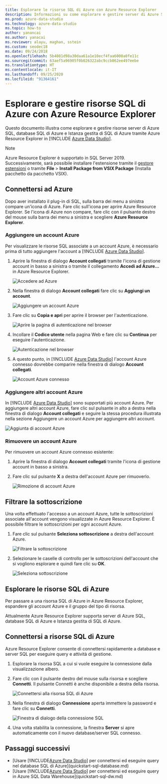 ```yaml
---
title: Esplorare le risorse SQL di Azure con Azure Resource Explorer
description: Informazioni su come esplorare e gestire server di Azure SQL, database SQL di Azure e Istanza gestita di SQL di Azure tramite Azure Resource Explorer.
ms.prod: azure-data-studio
ms.technology: azure-data-studio
ms.topic: how-to
author: yanancai
ms.author: yanacai
ms.reviewer: alayu, maghan, sstein
ms.custom: seodec18
ms.date: 09/24/2018
ms.openlocfilehash: 5b4081d98a30daa61a1e10ecf4faa6000a0fe11c
ms.sourcegitcommit: 63aef5a96905f0b026322abc9ccb862ee497eebe
ms.translationtype: HT
ms.contentlocale: it-IT
ms.lasthandoff: 09/25/2020
ms.locfileid: "91364161"
---
```

# <a name="explore-and-manage-azure-sql-resources-with-azure-resource-explorer"></a>Esplorare e gestire risorse SQL di Azure con Azure Resource Explorer

Questo documento illustra come esplorare e gestire risorse server di Azure SQL, database SQL di Azure e Istanza gestita di SQL di Azure tramite Azure Resource Explorer in [!INCLUDE [Azure Data Studio](../includes/name-sos-short.md)].

>[!NOTE]
>Azure Resource Explorer è supportato in SQL Server 2019. Successivamente, sarà possibile installare l'estensione tramite il [gestore estensioni](extensions.md) o tramite **File** > **Install Package from VSIX Package** (Installa pacchetto da pacchetto VSIX).

## <a name="connect-to-azure"></a>Connettersi ad Azure

Dopo aver installato il plug-in di SQL, sulla barra dei menu a sinistra compare un'icona di Azure. Fare clic sull'icona per aprire Azure Resource Explorer. Se l'icona di Azure non compare, fare clic con il pulsante destro del mouse sulla barra dei menu a sinistra e scegliere **Azure Resource Explorer**.

### <a name="add-an-azure-account"></a>Aggiungere un account Azure

Per visualizzare le risorse SQL associate a un account Azure, è necessario prima di tutto aggiungere l'account a [!INCLUDE [Azure Data Studio](../includes/name-sos-short.md)].

1. Aprire la finestra di dialogo **Account collegati** tramite l'icona di gestione account in basso a sinistra o tramite il collegamento **Accedi ad Azure...** in Azure Resource Explorer.

    ![Accedere ad Azure](media/azure-resource-explorer/sign-in-to-azure.png)

2. Nella finestra di dialogo **Account collegati** fare clic su **Aggiungi un account**.

    ![Aggiungere un account Azure](media/azure-resource-explorer/add-an-azure-account.png)

3. Fare clic su **Copia e apri** per aprire il browser per l'autenticazione.

    ![Aprire la pagina di autenticazione nel browser](media/azure-resource-explorer/open-authentication-in-browser.png)

4. Incollare il **Codice utente** nella pagina Web e fare clic su **Continua** per eseguire l'autenticazione.

    ![Autenticazione nel browser](media/azure-resource-explorer/authenticate-in-browser.png)

5. A questo punto, in [!INCLUDE [Azure Data Studio](../includes/name-sos-short.md)] l'account Azure connesso dovrebbe comparire nella finestra di dialogo **Account collegati**.

    ![Account Azure connesso](media/azure-resource-explorer/signed-in-azure-account.png)

### <a name="add-more-azure-accounts"></a>Aggiungere altri account Azure

In [!INCLUDE [Azure Data Studio](../includes/name-sos-short.md)] sono supportati più account Azure. Per aggiungere altri account Azure, fare clic sul pulsante in alto a destra nella finestra di dialogo **Account collegati** e seguire la stessa procedura illustrata nella sezione Aggiungere un account Azure per aggiungere altri account.

![Aggiunta di account Azure](media/azure-resource-explorer/add-more-azure-account.png)

### <a name="remove-an-azure-account"></a>Rimuovere un account Azure

Per rimuovere un account Azure connesso esistente:

1. Aprire la finestra di dialogo **Account collegati** tramite l'icona di gestione account in basso a sinistra.
2. Fare clic sul pulsante **X** a destra dell'account Azure per rimuoverlo.

    ![Rimozione di account Azure](media/azure-resource-explorer/remove-azure-account.png)

## <a name="filter-subscription"></a>Filtrare la sottoscrizione

Una volta effettuato l'accesso a un account Azure, tutte le sottoscrizioni associate all'account vengono visualizzate in Azure Resource Explorer. È possibile filtrare le sottoscrizioni per ogni account Azure.

1. Fare clic sul pulsante **Seleziona sottoscrizione** a destra dell'account Azure.

   ![Filtrare la sottoscrizione](media/azure-resource-explorer/filter-subscription.png)

2. Selezionare le caselle di controllo per le sottoscrizioni dell'account che si vogliono esplorare e quindi fare clic su **OK**.

   ![Seleziona sottoscrizione](media/azure-resource-explorer/select-subscription.png)

## <a name="explore-azure-sql-resources"></a>Esplorare le risorse SQL di Azure

Per passare a una risorsa SQL di Azure in Azure Resource Explorer, espandere gli account Azure e il gruppo del tipo di risorsa.

Attualmente Azure Resource Explorer supporta server di Azure SQL, database SQL di Azure e Istanza gestita di SQL di Azure.

## <a name="connect-to-azure-sql-resources"></a>Connettersi a risorse SQL di Azure

Azure Resource Explorer consente di connettersi rapidamente a database e server SQL per eseguire query e attività di gestione.

1. Esplorare la risorsa SQL a cui si vuole eseguire la connessione dalla visualizzazione albero.
2. Fare clic con il pulsante destro del mouse sulla risorsa e scegliere **Connetti**. Il pulsante Connetti è anche disponibile a destra della risorsa.

   ![Connettersi alla risorsa SQL di Azure](media/azure-resource-explorer/connect-to-azure-sql-resource.png)

3. Nella finestra di dialogo **Connessione** aperta immettere la password e fare clic su **Connetti**.

   ![Finestra di dialogo della connessione SQL](media/azure-resource-explorer/sql-connection-dialog.png)
4. Una volta stabilita la connessione, la finestra **Server** si apre automaticamente con il nuovo database/server SQL connesso.

## <a name="next-steps"></a>Passaggi successivi

- [Usare [!INCLUDE[Azure Data Studio](../includes/name-sos-short.md)] per connettersi ed eseguire query nel database SQL di Azure](quickstart-sql-database.md)
- [Usare [!INCLUDE[Azure Data Studio](../includes/name-sos-short.md)] per connettersi ed eseguire query in Azure SQL Data Warehouse](quickstart-sql-dw.md)